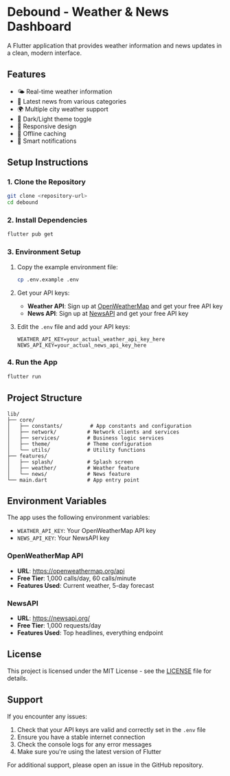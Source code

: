 # Debound - Weather & News Dashboard

A Flutter application that provides weather information and news updates in a clean, modern interface.

## Features

- 🌤️ Real-time weather information
- 📰 Latest news from various categories
- 🌍 Multiple city weather support
- 🌙 Dark/Light theme toggle
- 📱 Responsive design
- 💾 Offline caching
- 🔔 Smart notifications

## Setup Instructions

### 1. Clone the Repository

```bash
git clone <repository-url>
cd debound
```

### 2. Install Dependencies

```bash
flutter pub get
```

### 3. Environment Setup

1. Copy the example environment file:
   ```bash
   cp .env.example .env
   ```

2. Get your API keys:
   - **Weather API**: Sign up at [OpenWeatherMap](https://openweathermap.org/api) and get your free API key
   - **News API**: Sign up at [NewsAPI](https://newsapi.org/) and get your free API key

3. Edit the `.env` file and add your API keys:
   ```
   WEATHER_API_KEY=your_actual_weather_api_key_here
   NEWS_API_KEY=your_actual_news_api_key_here
   ```

### 4. Run the App

```bash
flutter run
```

## Project Structure

```
lib/
├── core/
│   ├── constants/         # App constants and configuration
│   ├── network/          # Network clients and services
│   ├── services/         # Business logic services
│   ├── theme/            # Theme configuration
│   └── utils/            # Utility functions
├── features/
│   ├── splash/           # Splash screen
│   ├── weather/          # Weather feature
│   └── news/             # News feature
└── main.dart             # App entry point
```

## Environment Variables

The app uses the following environment variables:

- `WEATHER_API_KEY`: Your OpenWeatherMap API key
- `NEWS_API_KEY`: Your NewsAPI key


### OpenWeatherMap API
- **URL**: https://openweathermap.org/api
- **Free Tier**: 1,000 calls/day, 60 calls/minute
- **Features Used**: Current weather, 5-day forecast

### NewsAPI
- **URL**: https://newsapi.org/
- **Free Tier**: 1,000 requests/day
- **Features Used**: Top headlines, everything endpoint

## License

This project is licensed under the MIT License - see the [LICENSE](LICENSE) file for details.

## Support

If you encounter any issues:

1. Check that your API keys are valid and correctly set in the `.env` file
2. Ensure you have a stable internet connection
3. Check the console logs for any error messages
4. Make sure you're using the latest version of Flutter

For additional support, please open an issue in the GitHub repository.
